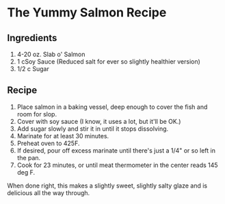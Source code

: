 # The Yummy Salmon Recipe

## Ingredients

1. 4-20 oz. Slab o' Salmon
2. 1 cSoy Sauce (Reduced salt for ever so slightly healthier version)
3. 1/2 c Sugar

## Recipe

1. Place salmon in a baking vessel, deep enough to cover the fish and room for slop.  
2. Cover with soy sauce (I know, it uses a lot, but it'll be OK.)
3. Add sugar slowly and stir it in until it stops dissolving.
4. Marinate for at least 30 minutes.
5. Preheat oven to 425F.
6. If desired, pour off excess marinate until there's just a 1/4" or so left in the pan.
7. Cook for 23 minutes, or until meat thermometer in the center reads 145 deg F.

When done right, this makes a slightly sweet, slightly salty glaze and is delicious all the way through.
